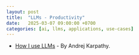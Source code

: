 ```yaml
---
layout: post
title:  "LLMs - Productivity"
date:   2025-03-07 09:00:00 +0700
categories: [ai, llms, applications, use-cases]
---
```


- [How I use LLMs](https://www.youtube.com/watch?v=EWvNQjAaOHw) - By Andrej Karpathy.
